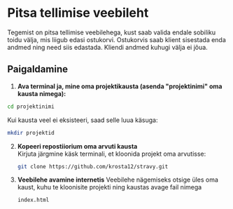 # Pitsa tellimise veebileht

Tegemist on pitsa tellimise veebilehega, kust saab valida endale sobiliku toidu välja, mis liigub edasi ostukorvi.
Ostukorvis saab klient sisestada enda andmed ning need siis edastada. Kliendi andmed kuhugi välja ei jõua.

## Paigaldamine

1. **Ava terminal ja, mine oma projektikausta (asenda "projektinimi" oma kausta nimega):**
  ```bash
  cd projektinimi
 ```
 Kui kausta veel ei eksisteeri, saad selle luua käsuga:
   ```bash
   mkdir projektid
   ```
     
2. **Kopeeri repostiiorium oma arvuti kausta**  
   Kirjuta järgmine käsk terminali, et kloonida projekt oma arvutisse:
   ```bash
   git clone https://github.com/krosta12/stravy.git
   ```    
3. **Veebilehe avamine internetis**
    Veebilehe nägemiseks otsige üles oma kaust, kuhu te kloonisite projekti ning kaustas avage fail nimega
    ```bash
   index.html
